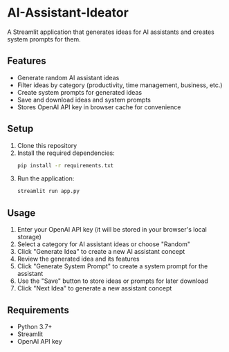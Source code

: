# AI-Assistant-Ideator

A Streamlit application that generates ideas for AI assistants and creates system prompts for them.

## Features

- Generate random AI assistant ideas
- Filter ideas by category (productivity, time management, business, etc.)
- Create system prompts for generated ideas
- Save and download ideas and system prompts
- Stores OpenAI API key in browser cache for convenience

## Setup

1. Clone this repository
2. Install the required dependencies:
   ```bash
   pip install -r requirements.txt
   ```
3. Run the application:
   ```bash
   streamlit run app.py
   ```

## Usage

1. Enter your OpenAI API key (it will be stored in your browser's local storage)
2. Select a category for AI assistant ideas or choose "Random"
3. Click "Generate Idea" to create a new AI assistant concept
4. Review the generated idea and its features
5. Click "Generate System Prompt" to create a system prompt for the assistant
6. Use the "Save" button to store ideas or prompts for later download
7. Click "Next Idea" to generate a new assistant concept

## Requirements

- Python 3.7+
- Streamlit
- OpenAI API key
